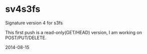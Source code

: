 sv4s3fs
=======

Signature version 4 for s3fs

This first push is a read-only(GET/HEAD) version, I am working on POST/PUT/DELETE.

2014-08-15
